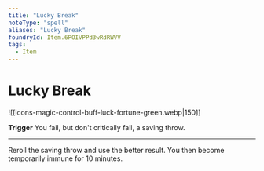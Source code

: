 ```yaml
---
title: "Lucky Break"
noteType: "spell"
aliases: "Lucky Break"
foundryId: Item.6POIVPPd3wRdRWVV
tags:
  - Item
---
```


# Lucky Break
![[icons-magic-control-buff-luck-fortune-green.webp|150]]

**Trigger** You fail, but don't critically fail, a saving throw.

* * *

Reroll the saving throw and use the better result. You then become temporarily immune for 10 minutes.
